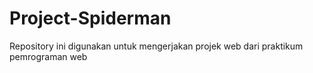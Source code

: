 # Project-Spiderman
Repository ini digunakan untuk mengerjakan projek web dari praktikum pemrograman web
